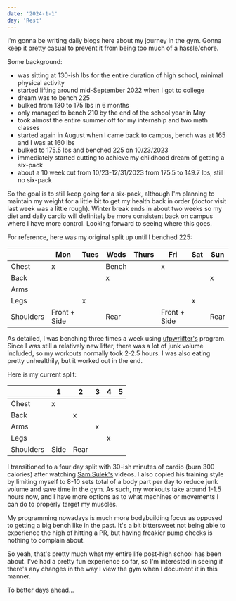 ```yaml
---
date: '2024-1-1'
day: 'Rest'
---
```


I'm gonna be writing daily blogs here about my journey in the gym. Gonna keep it pretty casual to prevent it from being too much of a hassle/chore.

Some background:
- was sitting at 130-ish lbs for the entire duration of high school, minimal physical activity
- started lifting around mid-September 2022 when I got to college
- dream was to bench 225
- bulked from 130 to 175 lbs in 6 months
- only managed to bench 210 by the end of the school year in May
- took almost the entire summer off for my internship and two math classes
- started again in August when I came back to campus, bench was at 165 and I was at 160 lbs
- bulked to 175.5 lbs and benched 225 on 10/23/2023
- immediately started cutting to achieve my childhood dream of getting a six-pack
- about a 10 week cut from 10/23-12/31/2023 from 175.5 to 149.7 lbs, still no six-pack

So the goal is to still keep going for a six-pack, although I'm planning to maintain my weight for a little bit to get my health back in order (doctor visit last week was a little rough). Winter break ends in about two weeks so my diet and daily cardio will definitely be more consistent back on campus where I have more control. Looking forward to seeing where this goes.

For reference, here was my original split up until I benched 225:

|           | Mon          | Tues | Weds  | Thurs | Fri          | Sat | Sun  |
|-----------|--------------|------|-------|-------|--------------|-----|------|
| Chest     | x            |      | Bench |       | x            |     |      |
| Back      |              |      | x     |       |              |     | x    |
| Arms      |              |      |       |       |              |     |      |
| Legs      |              | x    |       |       |              | x   |      |
| Shoulders | Front + Side |      | Rear  |       | Front + Side |     | Rear |

As detailed, I was benching three times a week using [ufpwrlifter's](https://www.youtube.com/@UFpwrLifter) program. Since I was still a relatively new lifter, there was a lot of junk volume included, so my workouts normally took 2-2.5 hours. I was also eating pretty unhealthily, but it worked out in the end.

Here is my current split:

|           | 1    | 2    | 3 | 4 | 5 |
|-----------|------|------|---|---|---|
| Chest     | x    |      |   |   |   |
| Back      |      | x    |   |   |   |
| Arms      |      |      | x |   |   |
| Legs      |      |      |   | x |   |
| Shoulders | Side | Rear |   |   |   |

I transitioned to a four day split with 30-ish minutes of cardio (burn 300 calories) after watching [Sam Sulek's](https://www.youtube.com/@sam_sulek) videos. I also copied his training style by limiting myself to 8-10 sets total of a body part per day to reduce junk volume and save time in the gym. As such, my workouts take around 1-1.5 hours now, and I have more options as to what machines or movements I can do to properly target my muscles.

My programming nowadays is much more bodybuilding focus as opposed to getting a big bench like in the past. It's a bit bittersweet not being able to experience the high of hitting a PR, but having freakier pump checks is nothing to complain about.

So yeah, that's pretty much what my entire life post-high school has been about. I've had a pretty fun experience so far, so I'm interested in seeing if there's any changes in the way I view the gym when I document it in this manner.

To better days ahead...